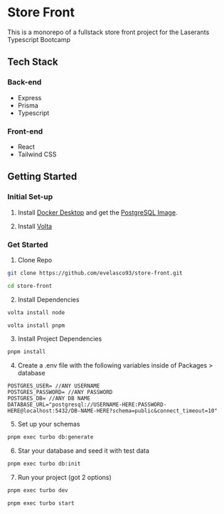 # Store Front

This is a monorepo of a fullstack store front project for the Laserants Typescript Bootcamp

## Tech Stack

### Back-end

- Express
- Prisma
- Typescript

### Front-end

- React
- Tailwind CSS

## Getting Started

### Initial Set-up

1. Install [Docker Desktop](https://docs.docker.com/get-started/get-docker/) and get the [PostgreSQL Image](https://hub.docker.com/_/postgres).

2. Install [Volta](https://docs.volta.sh/guide/getting-started)

### Get Started

1. Clone Repo

```bash
git clone https://github.com/evelasco93/store-front.git
```

```bash
cd store-front
```

2. Install Dependencies

```bash
volta install node
```

```bash
volta install pnpm
```

3. Install Project Dependencies

```bash
pnpm install
```

4. Create a .env file with the following variables inside of Packages > database

```
POSTGRES_USER= //ANY USERNAME
POSTGRES_PASSWORD= //ANY PASSWORD
POSTGRES_DB= //ANY DB NAME
DATABASE_URL="postgresql://USERNAME-HERE:PASSWORD-HERE@localhost:5432/DB-NAME-HERE?schema=public&connect_timeout=10"
```

5. Set up your schemas

```bash
pnpm exec turbo db:generate
```

6. Star your database and seed it with test data

```bash
pnpm exec turbo db:init
```

7. Run your project (got 2 options)

```bash
pnpm exec turbo dev
```

```bash
pnpm exec turbo start
```
